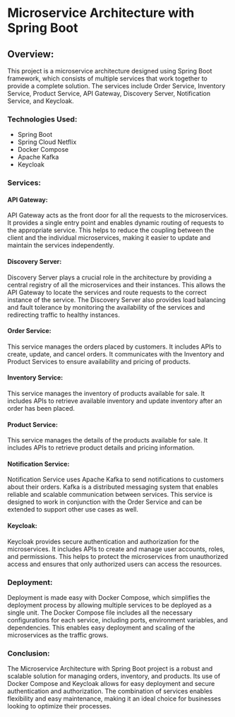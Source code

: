 # Microservice Architecture with Spring Boot

## Overview:
This project is a microservice architecture designed using Spring Boot framework, which consists of multiple services that work together to provide a complete solution. The services include Order Service, Inventory Service, Product Service, API Gateway, Discovery Server, Notification Service, and Keycloak.

### Technologies Used:

- Spring Boot
- Spring Cloud Netflix
- Docker Compose
- Apache Kafka
- Keycloak

### Services:

#### API Gateway:
API Gateway acts as the front door for all the requests to the microservices. It provides a single entry point and enables dynamic routing of requests to the appropriate service. This helps to reduce the coupling between the client and the individual microservices, making it easier to update and maintain the services independently.

#### Discovery Server:
Discovery Server plays a crucial role in the architecture by providing a central registry of all the microservices and their instances. This allows the API Gateway to locate the services and route requests to the correct instance of the service. The Discovery Server also provides load balancing and fault tolerance by monitoring the availability of the services and redirecting traffic to healthy instances.

#### Order Service:
This service manages the orders placed by customers. It includes APIs to create, update, and cancel orders. It communicates with the Inventory and Product Services to ensure availability and pricing of products.

#### Inventory Service:
This service manages the inventory of products available for sale. It includes APIs to retrieve available inventory and update inventory after an order has been placed.

#### Product Service:
This service manages the details of the products available for sale. It includes APIs to retrieve product details and pricing information.

#### Notification Service:
Notification Service uses Apache Kafka to send notifications to customers about their orders. Kafka is a distributed messaging system that enables reliable and scalable communication between services. This service is designed to work in conjunction with the Order Service and can be extended to support other use cases as well.

#### Keycloak:
Keycloak provides secure authentication and authorization for the microservices. It includes APIs to create and manage user accounts, roles, and permissions. This helps to protect the microservices from unauthorized access and ensures that only authorized users can access the resources.

### Deployment:
Deployment is made easy with Docker Compose, which simplifies the deployment process by allowing multiple services to be deployed as a single unit. The Docker Compose file includes all the necessary configurations for each service, including ports, environment variables, and dependencies. This enables easy deployment and scaling of the microservices as the traffic grows.

### Conclusion:
The Microservice Architecture with Spring Boot project is a robust and scalable solution for managing orders, inventory, and products. Its use of Docker Compose and Keycloak allows for easy deployment and secure authentication and authorization. The combination of services enables flexibility and easy maintenance, making it an ideal choice for businesses looking to optimize their processes.
